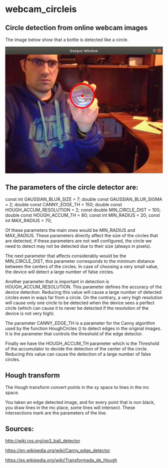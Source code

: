 # webcam_circleis
## Circle detection from online webcam images

The image below show that a bottle is detected like a circle.

![Circle Detector Image](media/circlesdetector.png)


## The parameters of the circle detector are:

const int GAUSSIAN_BLUR_SIZE = 7;
double const GAUSSIAN_BLUR_SIGMA = 2;
double const CANNY_EDGE_TH = 150;
double const HOUGH_ACCUM_RESOLUTION = 2;
const double MIN_CIRCLE_DIST = 100;
double const HOUGH_ACCUM_TH = 80;
const int MIN_RADIUS = 20;
const int MAX_RADIUS = 70;

Of these parameters the main ones would be MIN_RADIUS and MAX_RADIUS. These parameters directly affect the size of the circles that are detected, if these parameters are not well configured, the circle we need to detect may not be detected due to their size (always in pixels).

The next parameter that affects considerably would be the MIN_CIRCLE_DIST, this parameter corresponds to the minimum distance between the centers of the circles. In case of choosing a very small value, the device will detect a large number of false circles.

Another parameter that is important in detection is HOUGH_ACCUM_RESOLUTION. This parameter defines the accuracy of the device detection. Reducing this value will cause a large number of detected circles even in ways far from a circle. On the contrary, a very high resolution will cause only one circle to be detected when the device sees a perfect circle (which can cause it to never be detected if the resolution of the device is not very high).

The parameter CANNY_EDGE_TH is a parameter for the Canny algorithm used by the function HoughCircles () to detect edges in the original images. It is the parameter that controls the threshold of the edge detector.

Finally we have the HOUGH_ACCUM_TH parameter which is the Threshold of the accumulator to decide the detection of the center of the circle. Reducing this value can cause the detection of a large number of false circles.

## Hough transform

The Hough transform convert points in the xy space to lines in the mc space. 

You taken an edge detected image, and for every point that is non black, you draw lines in the mc place, some lines will intersect. These intersections mark are the parameters of the line.

## Sources:

http://wiki.ros.org/op3_ball_detector

https://en.wikipedia.org/wiki/Canny_edge_detector

https://es.wikipedia.org/wiki/Transformada_de_Hough
